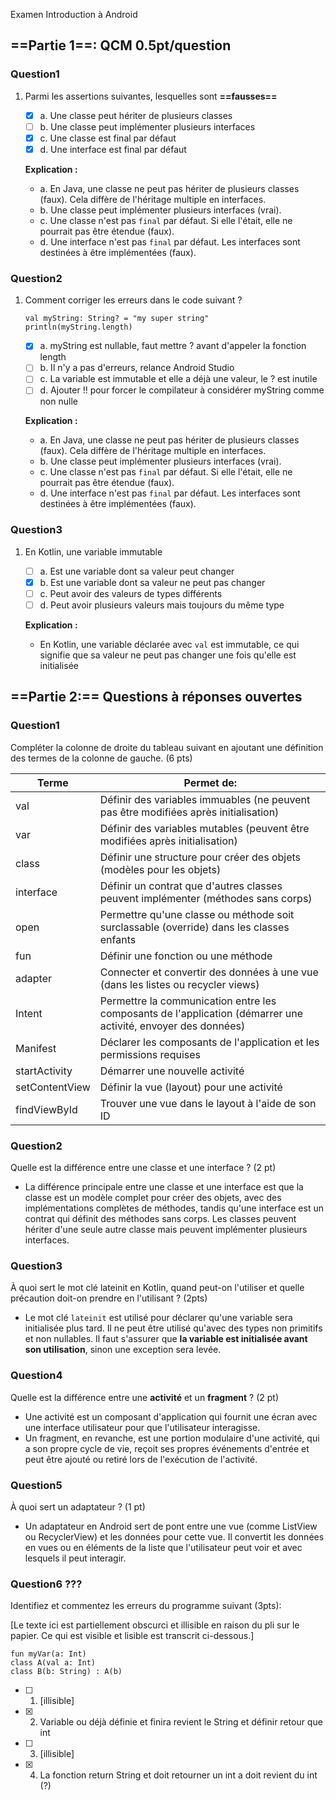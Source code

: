 Examen Introduction à Android

## ==Partie 1==: QCM  0.5pt/question

### Question1

1. Parmi les assertions suivantes, lesquelles sont **==fausses==**
   - [x] a. Une classe peut hériter de plusieurs classes
   - [ ] b. Une classe peut implémenter plusieurs interfaces
   - [x] c. Une classe est final par défaut
   - [x] d. Une interface est final par défaut

   **Explication :**
   
   - a. En Java, une classe ne peut pas hériter de plusieurs classes (faux). Cela diffère de l'héritage multiple en interfaces.
   - b. Une classe peut implémenter plusieurs interfaces (vrai).
   - c. Une classe n'est pas `final` par défaut. Si elle l'était, elle ne pourrait pas être étendue (faux).
   - d. Une interface n'est pas `final` par défaut. Les interfaces sont destinées à être implémentées (faux).

### Question2

1. Comment corriger les erreurs dans le code suivant ?

   ```
   val myString: String? = "my super string"
   println(myString.length)
   ```

   - [x] a. myString est nullable, faut mettre ? avant d'appeler la fonction length
   - [ ] b. Il n'y a pas d'erreurs, relance Android Studio
   - [ ] c. La variable est immutable et elle a déjà une valeur, le ? est inutile
   - [ ] d. Ajouter !! pour forcer le compilateur à considérer myString comme non nulle

   **Explication :**

   - a. En Java, une classe ne peut pas hériter de plusieurs classes (faux). Cela diffère de l'héritage multiple en interfaces.
   - b. Une classe peut implémenter plusieurs interfaces (vrai).
   - c. Une classe n'est pas `final` par défaut. Si elle l'était, elle ne pourrait pas être étendue (faux).
   - d. Une interface n'est pas `final` par défaut. Les interfaces sont destinées à être implémentées (faux).

### Question3

1. En Kotlin, une variable immutable
   - [ ] a. Est une variable dont sa valeur peut changer
   - [x] b. Est une variable dont sa valeur ne peut pas changer
   - [ ] c. Peut avoir des valeurs de types différents
   - [ ] d. Peut avoir plusieurs valeurs mais toujours du même type

   **Explication :**

   - En Kotlin, une variable déclarée avec `val` est immutable, ce qui signifie que sa valeur ne peut pas changer une fois qu'elle est initialisée

## ==Partie 2:== Questions à réponses ouvertes

### Question1

Compléter la colonne de droite du tableau suivant en ajoutant une définition des termes de la colonne de gauche. (6 pts)

| Terme          | Permet de:                                                   |
| -------------- | ------------------------------------------------------------ |
| val            | Définir des variables immuables (ne peuvent pas être modifiées après initialisation) |
| var            | Définir des variables mutables (peuvent être modifiées après initialisation) |
| class          | Définir une structure pour créer des objets (modèles pour les objets) |
| interface      | Définir un contrat que d'autres classes peuvent implémenter (méthodes sans corps) |
| open           | Permettre qu'une classe ou méthode soit surclassable (override) dans les classes enfants |
| fun            | Définir une fonction ou une méthode                          |
| adapter        | Connecter et convertir des données à une vue (dans les listes ou recycler views) |
| Intent         | Permettre la communication entre les composants de l'application (démarrer une activité, envoyer des données) |
| Manifest       | Déclarer les composants de l'application et les permissions requises |
| startActivity  | Démarrer une nouvelle activité                               |
| setContentView | Définir la vue (layout) pour une activité                    |
| findViewById   | Trouver une vue dans le layout à l'aide de son ID            |



### Question2

Quelle est la différence entre une classe et une interface ? (2 pt)

* La différence principale entre une classe et une interface est que la classe est un modèle complet pour créer des objets, avec des implémentations complètes de méthodes, tandis qu'une interface est un contrat qui définit des méthodes sans corps. Les classes peuvent hériter d'une seule autre classe mais peuvent implémenter plusieurs interfaces.

### Question3

À quoi sert le mot clé lateinit en Kotlin, quand peut-on l'utiliser et quelle précaution doit-on prendre en l'utilisant ? (2pts)

* Le mot clé `lateinit` est utilisé pour déclarer qu'une variable sera initialisée plus tard. Il ne peut être utilisé qu'avec des types non primitifs et non nullables. Il faut s'assurer que **la variable est initialisée avant son utilisation**, sinon une exception sera levée.

### Question4

Quelle est la différence entre une **activité** et un **fragment** ? (2 pt)

* Une activité est un composant d'application qui fournit une écran avec une interface utilisateur pour que l'utilisateur interagisse. 
* Un fragment, en revanche, est une portion modulaire d'une activité, qui a son propre cycle de vie, reçoit ses propres événements d'entrée et peut être ajouté ou retiré lors de l'exécution de l'activité.

### Question5

À quoi sert un adaptateur ? (1 pt)

* Un adaptateur en Android sert de pont entre une vue (comme ListView ou RecyclerView) et les données pour cette vue. Il convertit les données en vues ou en éléments de la liste que l'utilisateur peut voir et avec lesquels il peut interagir.

### Question6 ???

Identifiez et commentez les erreurs du programme suivant (3pts):

[Le texte ici est partiellement obscurci et illisible en raison du pli sur le papier. Ce qui est visible et lisible est transcrit ci-dessous.]

```
fun myVar(a: Int)
class A(val a: Int)
class B(b: String) : A(b)
```

- [ ] 1. [illisible]
- [x] 2. Variable ou déjà définie et finira revient le String et définir retour que int
- [ ] 3. [illisible]
- [x] 4. La fonction return String et doit retourner un int a doit revient du int (?)






